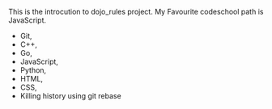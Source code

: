 This is the introcution to dojo_rules project.
My Favourite codeschool path is JavaScript.
* Git,
* C++,
* Go,
* JavaScript,
* Python,
* HTML,
* CSS,
* Killing history using git rebase
